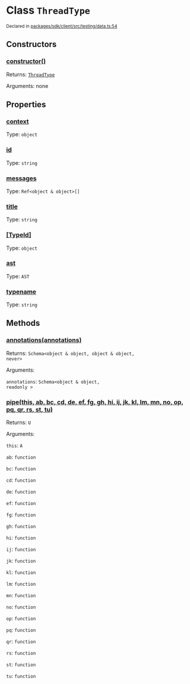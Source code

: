 # Class `ThreadType`
<sub>Declared in [packages/sdk/client/src/testing/data.ts:54](https://github.com/dxos/dxos/blob/3ca6d230f/packages/sdk/client/src/testing/data.ts#L54)</sub>




## Constructors
### [constructor()]()




Returns: <code>[ThreadType](/api/@dxos/client/classes/ThreadType)</code>

Arguments: none





## Properties
### [context](https://github.com/dxos/dxos/blob/3ca6d230f/packages/sdk/client/src/testing/data.ts#L57)
Type: <code>object</code>



### [id]()
Type: <code>string</code>



### [messages](https://github.com/dxos/dxos/blob/3ca6d230f/packages/sdk/client/src/testing/data.ts#L56)
Type: <code>Ref&lt;object & object&gt;[]</code>



### [title](https://github.com/dxos/dxos/blob/3ca6d230f/packages/sdk/client/src/testing/data.ts#L55)
Type: <code>string</code>



### [[TypeId]]()
Type: <code>object</code>



### [ast]()
Type: <code>AST</code>



### [typename]()
Type: <code>string</code>




## Methods
### [annotations(annotations)]()




Returns: <code>Schema&lt;object & object, object & object, never&gt;</code>

Arguments: 

`annotations`: <code>Schema&lt;object & object, readonly &gt;</code>


### [pipe(this, ab, bc, cd, de, ef, fg, gh, hi, ij, jk, kl, lm, mn, no, op, pq, qr, rs, st, tu)]()




Returns: <code>U</code>

Arguments: 

`this`: <code>A</code>

`ab`: <code>function</code>

`bc`: <code>function</code>

`cd`: <code>function</code>

`de`: <code>function</code>

`ef`: <code>function</code>

`fg`: <code>function</code>

`gh`: <code>function</code>

`hi`: <code>function</code>

`ij`: <code>function</code>

`jk`: <code>function</code>

`kl`: <code>function</code>

`lm`: <code>function</code>

`mn`: <code>function</code>

`no`: <code>function</code>

`op`: <code>function</code>

`pq`: <code>function</code>

`qr`: <code>function</code>

`rs`: <code>function</code>

`st`: <code>function</code>

`tu`: <code>function</code>


